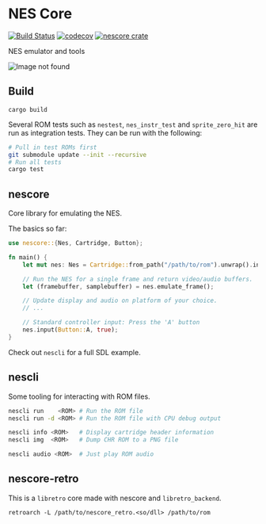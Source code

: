 # NES Core

[![Build Status](https://github.com/nnarain/nes/workflows/Build/badge.svg)](https://github.com/nnarain/nes/actions)
[![codecov](https://codecov.io/gh/nnarain/nescore/branch/develop/graph/badge.svg)](https://codecov.io/gh/nnarain/nescore)
[![nescore crate](https://img.shields.io/crates/v/nescore.svg)](https://crates.io/crates/nescore)

NES emulator and tools

![Image not found](docs/images/banner.png)

Build
-----

```
cargo build
```

Several ROM tests such as `nestest`, `nes_instr_test` and `sprite_zero_hit` are run as integration tests. They can be run with the following:

```bash
# Pull in test ROMs first
git submodule update --init --recursive
# Run all tests
cargo test
```

nescore
-------

Core library for emulating the NES.

The basics so far:

```rust
use nescore::{Nes, Cartridge, Button};

fn main() {
    let mut nes: Nes = Cartridge::from_path("/path/to/rom").unwrap().into();

    // Run the NES for a single frame and return video/audio buffers.
    let (framebuffer, samplebuffer) = nes.emulate_frame();

    // Update display and audio on platform of your choice.
    // ...

    // Standard controller input: Press the 'A' button
    nes.input(Button::A, true);
}
```

Check out `nescli` for a full SDL example.

nescli
------

Some tooling for interacting with ROM files.

```bash
nescli run    <ROM> # Run the ROM file
nescli run -d <ROM> # Run the ROM file with CPU debug output

nescli info <ROM>   # Display cartridge header information
nescli img  <ROM>   # Dump CHR ROM to a PNG file

nescli audio <ROM>  # Just play ROM audio
```

nescore-retro
-------------

This is a `libretro` core made with nescore and `libretro_backend`.

```
retroarch -L /path/to/nescore_retro.<so/dll> /path/to/rom
```

